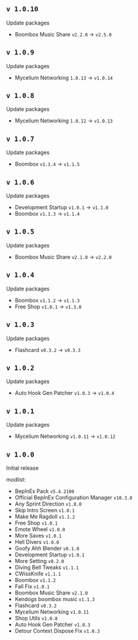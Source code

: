 ## `v 1.0.10`

Update packages

- Boombox Music Share `v2.2.0` -> `v2.5.0`

## `v 1.0.9`

Update packages

- Mycelium Networking `1.0.13` -> `v1.0.14`

## `v 1.0.8`

Update packages

- Mycelium Networking `1.0.12` -> `v1.0.13`

## `v 1.0.7`

Update packages

- Boombox `v1.1.4` -> `v1.1.5`

## `v 1.0.6`

Update packages

- Development Startup `v1.0.1` -> `v1.1.0`
- Boombox `v1.1.3` -> `v1.1.4`

## `v 1.0.5`

Update packages

- Boombox Music Share `v2.1.0` -> `v2.2.0`

## `v 1.0.4`

Update packages

- Boombox `v1.1.2` -> `v1.1.3`
- Free Shop `v1.0.1` -> `v1.3.0`

## `v 1.0.3`

Update packages

- Flashcard `v0.3.2` -> `v0.3.3`

## `v 1.0.2`

Update packages

- Auto Hook Gen Patcher `v1.0.3` -> `v1.0.4`

## `v 1.0.1`

Update packages

- Mycelium Networking `v1.0.11` -> `v1.0.12`

## `v 1.0.0`

Initial release

modlist:
- BepInEx Pack `v5.4.2100`
- Official BepInEx Configuration Manager `v18.3.0`
- Any Sprint Direction `v1.0.0`
- Skip Intro Screen `v1.0.1`
- Make Me Ragdoll `v1.1.2`
- Free Shop `v1.0.1`
- Emote Wheel `v1.0.0`
- More Saves `v1.0.1`
- Hell Divers `v1.0.0`
- Goofy Ahh Blender `v0.1.0`
- Development Startup `v1.0.1`
- More Setting `v0.2.0`
- Diving Bell Tweaks `v1.1.1`
- CWissKnife `v1.1.1`
- Boombox `v1.1.2`
- Fall Fix `v1.0.1`
- Boombox Music Share `v2.1.0`
- Kendogs boombox music `v1.1.3`
- Flashcard `v0.3.2`
- Mycelium Networking `v1.0.11`
- Shop Utils `v1.0.8`
- Auto Hook Gen Patcher `v1.0.3`
- Detour Context Dispose Fix `v1.0.3`